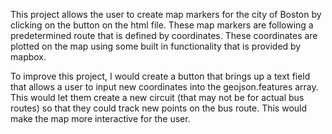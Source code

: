 This project allows the user to create map markers for the city of Boston by clicking on the button on the html file. These map markers are following a predetermined route that is defined by coordinates. These coordinates are plotted on the map using some built in functionality that is provided by mapbox.

To improve this project, I would create a button that brings up a text field that allows a user to input new coordinates into the geojson.features array. This would let them create a new circuit (that may not be for actual bus routes) so that they could track new points on the bus route. This would make the map more interactive for the user. 

